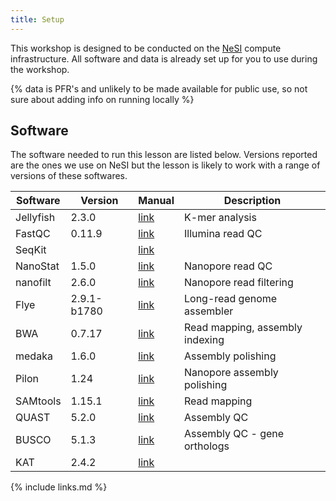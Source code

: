 ```yaml
---
title: Setup
---
```

This workshop is designed to be conducted on the [NeSI](https://www.nesi.org.nz) compute infrastructure. All software and data is already set up for you to use during the workshop.

{% data is PFR's and unlikely to be made available for public use, so not sure about adding info on running locally %}

## Software

The  software needed to run this lesson are listed below. Versions reported are the ones we use on NeSI but the lesson is likely to work with a range of versions of these softwares.

| Software      | Version | Manual      | Description 	|
| ----------- | ----------- | ----------- | ----------- |
| Jellyfish | 2.3.0   | [link](https://github.com/gmarcais/Jellyfish) | K-mer analysis|
| FastQC    | 0.11.9  | [link](https://www.bioinformatics.babraham.ac.uk/projects/fastqc/)| Illumina read QC |
| SeqKit    |         | [link](https://bioinf.shenwei.me/seqkit/) |||
| NanoStat  | 1.5.0   | [link](https://github.com/wdecoster/nanostat)| Nanopore read QC|
| nanofilt  | 2.6.0   |[link](https://github.com/wdecoster/nanofilt) |Nanopore read filtering |
| Flye      | 2.9.1-b1780 | [link](https://github.com/fenderglass/Flye) | Long-read genome assembler |
| BWA       | 0.7.17  | [link](https://bio-bwa.sourceforge.net/bwa.shtml) | Read mapping, assembly indexing |
| medaka    | 1.6.0   | [link](https://github.com/nanoporetech/medaka) | Assembly polishing |
| Pilon     | 1.24    | [link](https://github.com/broadinstitute/pilon/wiki)| Nanopore assembly polishing |
| SAMtools  | 1.15.1  | [link](http://www.htslib.org/doc/samtools.html) | Read mapping |
| QUAST     | 5.2.0   |[link](https://github.com/ablab/quast)| Assembly QC |
| BUSCO     | 5.1.3   | [link](https://busco.ezlab.org/)| Assembly QC - gene orthologs |
| KAT       | 2.4.2   | [link](https://kat.readthedocs.io/en/latest/) || K-mer based assembly QC | 
 


{% include links.md %}
